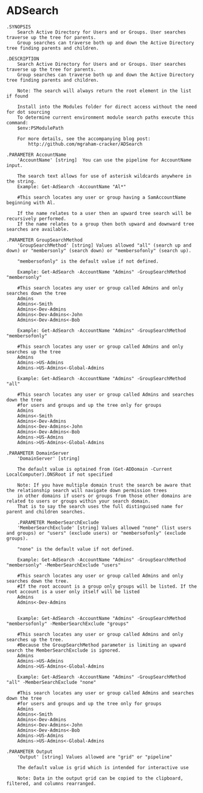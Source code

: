 # ADSearch
    .SYNOPSIS
        Search Active Directory for Users and or Groups. User searches traverse up the tree for parents.
        Group searches can traverse both up and down the Active Directory tree finding parents and children.

    .DESCRIPTION
        Search Active Directory for Users and or Groups. User searches traverse up the tree for parents.
        Group searches can traverse both up and down the Active Directory tree finding parents and children.

        Note: The search will always return the root element in the list if found

        Install into the Modules folder for direct access without the need for dot sourcing
        To determine current environment module search paths execute this command:
        $env:PSModulePath

        For more details, see the accompanying blog post:
            http://github.com/mgraham-cracker/ADSearch

    .PARAMETER AccountName
        'AccountName' [string]  You can use the pipeline for AccountName input.

        The search text allows for use of asterisk wildcards anywhere in the string.
        Example: Get-AdSearch -AccountName "Al*"

        #This search locates any user or group having a SamAccountName beginning with Al.

        If the name relates to a user then an upward tree search will be recursively performed.
        If the name relates to a group then both upward and downward tree searches are available.
        
    .PARAMETER GroupSearchMethod
        'GroupSearchMethod' [string] Values allowed "all" (search up and down) or "membersonly" (search down) or "membersofonly" (search up).
        
        "membersofonly" is the default value if not defined. 

        Example: Get-AdSearch -AccountName "Admins" -GroupSearchMethod "membersonly"

        #This search locates any user or group called Admins and only searches down the tree
        Admins
        Admins<-Smith
        Admins<-Dev-Admins
        Admins<-Dev-Admins<-John
        Admins<-Dev-Admins<-Bob

        Example: Get-AdSearch -AccountName "Admins" -GroupSearchMethod "membersofonly"

        #This search locates any user or group called Admins and only searches up the tree
        Admins
        Admins->US-Admins
        Admins->US-Admins<-Global-Admins

        Example: Get-AdSearch -AccountName "Admins" -GroupSearchMethod "all"

        #This search locates any user or group called Admins and searches down the tree
        #for users and groups and up the tree only for groups
        Admins
        Admins<-Smith
        Admins<-Dev-Admins
        Admins<-Dev-Admins<-John
        Admins<-Dev-Admins<-Bob
        Admins->US-Admins
        Admins->US-Admins<-Global-Admins
        
    .PARAMETER DomainServer
        'DomainServer' [string]

        The default value is optained from (Get-ADDomain -Current LocalComputer).DNSRoot if not specified

        Note: If you have multiple domain trust the search be aware that the relationship search will navigate down permission trees
        in other domains if users or groups from those other domains are related to users or groups within your search domain.
        That is to say the search uses the full distinguised name for parent and children searches.

        .PARAMETER MemberSearchExclude
        'MemberSearchExclude' [string] Values allowed "none" (list users and groups) or "users" (exclude users) or "membersofonly" (exclude groups).
        
        "none" is the default value if not defined. 

        Example: Get-AdSearch -AccountName "Admins" -GroupSearchMethod "membersonly" -MemberSearchExclude "users"

        #This search locates any user or group called Admins and only searches down the tree.
        #If the root account is a group only groups will be listed. If the root account is a user only itself will be listed
        Admins
        Admins<-Dev-Admins


        Example: Get-AdSearch -AccountName "Admins" -GroupSearchMethod "membersofonly" -MemberSearchExclude "groups"

        #This search locates any user or group called Admins and only searches up the tree.
        #Because the GroupSearchMethod parameter is limiting an upward search the MemberSearchExclude is ignored.
        Admins
        Admins->US-Admins
        Admins->US-Admins<-Global-Admins

        Example: Get-AdSearch -AccountName "Admins" -GroupSearchMethod "all" -MemberSearchExclude "none"

        #This search locates any user or group called Admins and searches down the tree
        #for users and groups and up the tree only for groups
        Admins
        Admins<-Smith
        Admins<-Dev-Admins
        Admins<-Dev-Admins<-John
        Admins<-Dev-Admins<-Bob
        Admins->US-Admins
        Admins->US-Admins<-Global-Admins

    .PARAMETER Output
        'Output' [string] Values allowed are "grid" or "pipeline"

        The default value is grid which is intended for interactive use

        Note: Data in the output grid can be copied to the clipboard, filtered, and columns rearranged.
